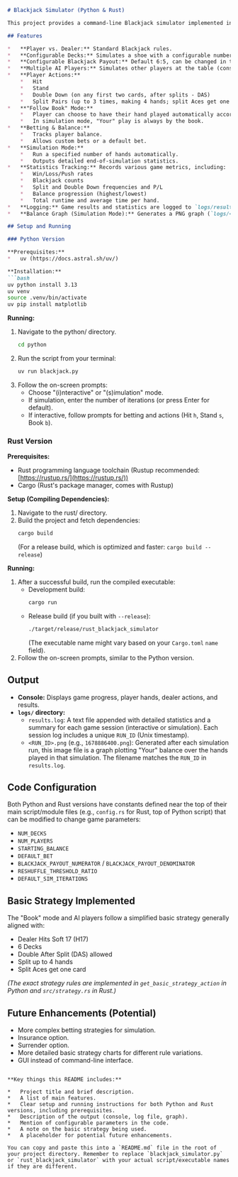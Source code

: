 ```markdown
# Blackjack Simulator (Python & Rust)

This project provides a command-line Blackjack simulator implemented in both Python and Rust. It allows users to play interactively or run simulations to observe outcomes based on basic strategy.

## Features

*   **Player vs. Dealer:** Standard Blackjack rules.
*   **Configurable Decks:** Simulates a shoe with a configurable number of decks (default: 6).
*   **Configurable Blackjack Payout:** Default 6:5, can be changed in the code.
*   **Multiple AI Players:** Simulates other players at the table (consuming cards) who play by basic strategy.
*   **Player Actions:**
    *   Hit
    *   Stand
    *   Double Down (on any first two cards, after splits - DAS)
    *   Split Pairs (up to 3 times, making 4 hands; split Aces get one card).
*   **"Follow Book" Mode:**
    *   Player can choose to have their hand played automatically according to a simplified basic strategy.
    *   In simulation mode, "Your" play is always by the book.
*   **Betting & Balance:**
    *   Tracks player balance.
    *   Allows custom bets or a default bet.
*   **Simulation Mode:**
    *   Run a specified number of hands automatically.
    *   Outputs detailed end-of-simulation statistics.
*   **Statistics Tracking:** Records various game metrics, including:
    *   Win/Loss/Push rates
    *   Blackjack counts
    *   Split and Double Down frequencies and P/L
    *   Balance progression (highest/lowest)
    *   Total runtime and average time per hand.
*   **Logging:** Game results and statistics are logged to `logs/results.log` with a run-specific timestamp.
*   **Balance Graph (Simulation Mode):** Generates a PNG graph (`logs/<timestamp>.png`) showing "Your" balance over the course of a simulation.

## Setup and Running

### Python Version

**Prerequisites:**
*   uv (https://docs.astral.sh/uv/)

**Installation:**
```bash
uv python install 3.13
uv venv
source .venv/bin/activate
uv pip install matplotlib
```

**Running:**
1.  Navigate to the python/ directory.
    ```bash
    cd python
    ```
2.  Run the script from your terminal:
    ```bash
    uv run blackjack.py
    ```
3.  Follow the on-screen prompts:
    *   Choose "(i)nteractive" or "(s)imulation" mode.
    *   If simulation, enter the number of iterations (or press Enter for default).
    *   If interactive, follow prompts for betting and actions (Hit `h`, Stand `s`, Book `b`).

### Rust Version

**Prerequisites:**
*   Rust programming language toolchain (Rustup recommended: [https://rustup.rs/](https://rustup.rs/))
*   Cargo (Rust's package manager, comes with Rustup)

**Setup (Compiling Dependencies):**
1.  Navigate to the rust/ directory.
2.  Build the project and fetch dependencies:
    ```bash
    cargo build
    ```
    (For a release build, which is optimized and faster: `cargo build --release`)

**Running:**
1.  After a successful build, run the compiled executable:
    *   Development build:
        ```bash
        cargo run
        ```
    *   Release build (if you built with `--release`):
        ```bash
        ./target/release/rust_blackjack_simulator 
        ```
        (The executable name might vary based on your `Cargo.toml` `name` field).
2.  Follow the on-screen prompts, similar to the Python version.

## Output

*   **Console:** Displays game progress, player hands, dealer actions, and results.
*   **`logs/` directory:**
    *   `results.log`: A text file appended with detailed statistics and a summary for each game session (interactive or simulation). Each session log includes a unique `RUN_ID` (Unix timestamp).
    *   `<RUN_ID>.png` (e.g., `1678886400.png`): Generated after each simulation run, this image file is a graph plotting "Your" balance over the hands played in that simulation. The filename matches the `RUN_ID` in `results.log`.

## Code Configuration

Both Python and Rust versions have constants defined near the top of their main script/module files (e.g., `config.rs` for Rust, top of Python script) that can be modified to change game parameters:

*   `NUM_DECKS`
*   `NUM_PLAYERS`
*   `STARTING_BALANCE`
*   `DEFAULT_BET`
*   `BLACKJACK_PAYOUT_NUMERATOR` / `BLACKJACK_PAYOUT_DENOMINATOR`
*   `RESHUFFLE_THRESHOLD_RATIO`
*   `DEFAULT_SIM_ITERATIONS`

## Basic Strategy Implemented

The "Book" mode and AI players follow a simplified basic strategy generally aligned with:
*   Dealer Hits Soft 17 (H17)
*   6 Decks
*   Double After Split (DAS) allowed
*   Split up to 4 hands
*   Split Aces get one card

*(The exact strategy rules are implemented in `get_basic_strategy_action` in Python and `src/strategy.rs` in Rust.)*

## Future Enhancements (Potential)

*   More complex betting strategies for simulation.
*   Insurance option.
*   Surrender option.
*   More detailed basic strategy charts for different rule variations.
*   GUI instead of command-line interface.
```

**Key things this README includes:**

*   Project title and brief description.
*   A list of main features.
*   Clear setup and running instructions for both Python and Rust versions, including prerequisites.
*   Description of the output (console, log file, graph).
*   Mention of configurable parameters in the code.
*   A note on the basic strategy being used.
*   A placeholder for potential future enhancements.

You can copy and paste this into a `README.md` file in the root of your project directory. Remember to replace `blackjack_simulator.py` or `rust_blackjack_simulator` with your actual script/executable names if they are different.
